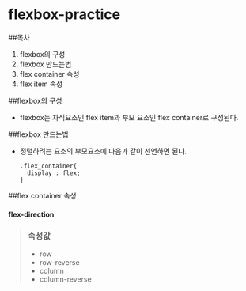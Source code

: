 # flexbox-practice

##목차

1. flexbox의 구성
2. flexbox 만드는법
3. flex container 속성
4. flex item 속성

##flexbox의 구성

- flexbox는 자식요소인 flex item과 부모 요소인 flex container로 구성된다.

##flexbox 만드는법

- 정렬하려는 요소의 부모요소에 다음과 같이 선언하면 된다.
  <pre><code>.flex_container{
    display : flex; 
  }</code></pre>

##flex container 속성

#### flex-direction

> ### 속성값
>
> - row
> - row-reverse
> - column
> - column-reverse
